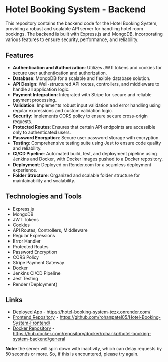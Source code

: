 
# Hotel Booking System - Backend

This repository contains the backend code for the Hotel Booking System, providing a robust and scalable API server for handling hotel room bookings. The backend is built with Express.js and MongoDB, incorporating various features to ensure security, performance, and reliability.

## Features

- **Authentication and Authorization**: Utilizes JWT tokens and cookies for secure user authentication and authorization.
- **Database**: MongoDB for a scalable and flexible database solution.
- **API Design**: Well-structured API routes, controllers, and middleware to handle all application logic.
- **Payment Integration**: Integrated with Stripe for secure and reliable payment processing.
- **Validation**: Implements robust input validation and error handling using regular expressions and custom validation logic.
- **Security**: Implements CORS policy to ensure secure cross-origin requests.
- **Protected Routes**: Ensures that certain API endpoints are accessible only to authenticated users.
- **Password Encryption**: Secure user password storage with encryption.
- **Testing**: Comprehensive testing suite using Jest to ensure code quality and reliability.
- **CI/CD Pipeline**: Automated build, test, and deployment pipeline using Jenkins and Docker, with Docker images pushed to a Docker repository.
- **Deployment**: Deployed on Render.com for a seamless deployment experience.
- **Folder Structure**: Organized and scalable folder structure for maintainability and scalability.

## Technologies and Tools

- Express.js
- MongoDB
- JWT Tokens
- Cookies
- API Routes, Controllers, Middleware
- Regular Expressions
- Error Handler
- Protected Routes
- Password Encryption
- CORS Policy
- Stripe Payment Gateway
- Docker
- Jenkins CI/CD Pipeline
- Jest Testing
- Render (Deployment)

## Links

- [Deployed App](#) - https://hotel-booking-system-tczx.onrender.com/
- [Frontend Repository](#) - https://github.com/rohanpatel05/Hotel-Booking-System-Frontend/
- [Docker Repository](#) - https://hub.docker.com/repository/docker/rohankp/hotel-booking-system-backend/general

**Note:** the server will spin down with inactivity, which can delay requests by 50 seconds or more. So, if this is encountered, please try again. 
